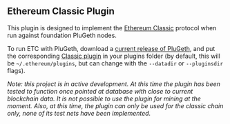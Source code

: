 ## Ethereum Classic Plugin

This plugin is designed to implement the [Ethereum Classic](https://github.com/etclabscore/core-geth) protocol when run against foundation PluGeth nodes. 

To run ETC with PluGeth, download a [current release of PluGeth](https://github.com/openrelayxyz/plugeth/releases), and put the corresponding [Classic plugin](https://github.com/openrelayxyz/plugeth-network-plugins/releases) in your plugins folder (by default, this will be `~/.ethereum/plugins`, but can change with the `--datadir` or `--pluginsdir` flags).

_Note: this project is in active development. At this time the plugin has been tested to function once pointed at database with close to current blockchain data. It is not possible to use the plugin for mining at the moment. Also, at this time, the plugin can only be used for the classic chain only, none of its test nets have been implemented._

